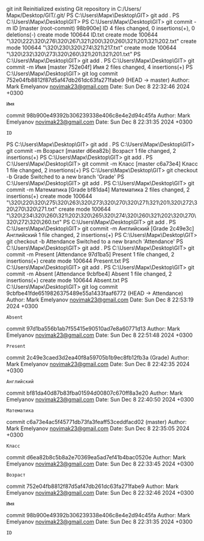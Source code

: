 git init
Reinitialized existing Git repository in C:/Users/Марк/Desktop/GIT/.git/
PS C:\Users\Марк\Desktop\GIT> git add .
PS C:\Users\Марк\Desktop\GIT>
PS C:\Users\Марк\Desktop\GIT> git commit -m ID
[master (root-commit) 98b900e] ID
 4 files changed, 0 insertions(+), 0 deletions(-)
 create mode 100644 ID.txt
 create mode 100644 "\320\222\320\276\320\267\321\200\320\260\321\201\321\202.txt"
 create mode 100644 "\320\230\320\274\321\217.txt"
 create mode 100644 "\320\232\320\273\320\260\321\201\321\201.txt"
PS C:\Users\Марк\Desktop\GIT> git add .
PS C:\Users\Марк\Desktop\GIT> git commit -m Имя
[master 752e04f] Имя
 2 files changed, 4 insertions(+)
PS C:\Users\Марк\Desktop\GIT> git log
commit 752e04fb8812f87d5af47db261dc63fa271fabe9 (HEAD -> master)
Author: Mark Emelyanov <novimak23@gmail.com>
Date:   Sun Dec 8 22:32:46 2024 +0300

    Имя

commit 98b900e49392b306239338e406c8e4e2d94c45fa
Author: Mark Emelyanov <novimak23@gmail.com>
Date:   Sun Dec 8 22:31:35 2024 +0300

    ID
PS C:\Users\Марк\Desktop\GIT> git add .
PS C:\Users\Марк\Desktop\GIT> git commit -m Возраст
[master d6ea82b] Возраст
 1 file changed, 2 insertions(+)
PS C:\Users\Марк\Desktop\GIT> git add .
PS C:\Users\Марк\Desktop\GIT> git commit -m Класс
[master c6a73e4] Класс
 1 file changed, 2 insertions(+)
PS C:\Users\Марк\Desktop\GIT> git checkout -b Grade
Switched to a new branch 'Grade'
PS C:\Users\Марк\Desktop\GIT> git add .
PS C:\Users\Марк\Desktop\GIT> git commit -m Математика
[Grade bf81da4] Математика
 2 files changed, 2 insertions(+)
 create mode 100644 "\320\220\320\275\320\263\320\273\320\270\320\271\321\201\320\272\320\270\320\271.txt"
 create mode 100644 "\320\234\320\260\321\202\320\265\320\274\320\260\321\202\320\270\320\272\320\260.txt"
PS C:\Users\Марк\Desktop\GIT> git add .
PS C:\Users\Марк\Desktop\GIT> git commit -m Английский
[Grade 2c49e3c] Английский
 1 file changed, 2 insertions(+)
PS C:\Users\Марк\Desktop\GIT> git checkout -b Attendance
Switched to a new branch 'Attendance'
PS C:\Users\Марк\Desktop\GIT> git add .
PS C:\Users\Марк\Desktop\GIT> git commit -m Present
[Attendance 97d1ba5] Present
 1 file changed, 2 insertions(+)
 create mode 100644 Present.txt
PS C:\Users\Марк\Desktop\GIT> git add .
PS C:\Users\Марк\Desktop\GIT> git commit -m Absent
[Attendance 9cbfbe4] Absent
 1 file changed, 2 insertions(+)
 create mode 100644 Absent.txt
PS C:\Users\Марк\Desktop\GIT> git log
commit 9cbfbe41fde6519826375489e55a1433faaf6772 (HEAD -> Attendance)
Author: Mark Emelyanov <novimak23@gmail.com>
Date:   Sun Dec 8 22:53:19 2024 +0300

    Absent

commit 97d1ba556b1ab7f55415e90510ad7e8a60771d13
Author: Mark Emelyanov <novimak23@gmail.com>
Date:   Sun Dec 8 22:51:48 2024 +0300

    Present

commit 2c49e3caed3d2ea40f8a59705b1b9ec8fb12fb3a (Grade)
Author: Mark Emelyanov <novimak23@gmail.com>
Date:   Sun Dec 8 22:42:35 2024 +0300

    Английский

commit bf81da40d87b83fba01594d00807c670ff8a3e20
Author: Mark Emelyanov <novimak23@gmail.com>
Date:   Sun Dec 8 22:40:50 2024 +0300

    Математика

commit c6a73e4ac5f45771db73fa3feaff53ceddfacd02 (master)
Author: Mark Emelyanov <novimak23@gmail.com>
Date:   Sun Dec 8 22:35:05 2024 +0300

    Класс

commit d6ea82b8c5b8a2e70369ea5ad7ef41b4bac0520e
Author: Mark Emelyanov <novimak23@gmail.com>
Date:   Sun Dec 8 22:33:45 2024 +0300

    Возраст

commit 752e04fb8812f87d5af47db261dc63fa271fabe9
Author: Mark Emelyanov <novimak23@gmail.com>
Date:   Sun Dec 8 22:32:46 2024 +0300

    Имя

commit 98b900e49392b306239338e406c8e4e2d94c45fa
Author: Mark Emelyanov <novimak23@gmail.com>
Date:   Sun Dec 8 22:31:35 2024 +0300

    ID
